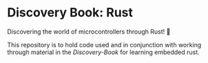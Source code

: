 # Discovery Book: Rust

Discovering the world of microcontrollers through Rust! 🦀

This repository is to hold code used and in conjunction with working through material in the
_Discovery-Book_ for learning embedded rust.
